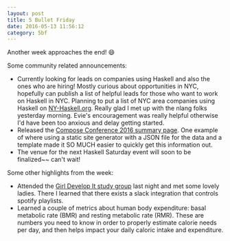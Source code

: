 ```yaml
---
layout: post
title: 5 Bullet Friday
date: 2016-05-13 11:56:12
category: 5bf
---
```


Another week approaches the end! :smile:

Some community related announcements:

* Currently looking for leads on companies using Haskell and also the ones who are hiring! Mostly curious about opportunities in NYC, hopefully can publish a list of helpful leads for those who want to work on Haskell in NYC. Planning to put a list of NYC area companies using Haskell on [NY-Haskell.org](http://ny-haskell.org). Really glad I met up with the nlang folks yesterday morning. Evie's encouragement was really helpful otherwise I'd have been too anxious and delay getting started.
* Released the [Compose Conference 2016 summary page](http://www.composeconference.org/2016/summary). One example of where using a static site generator with a JSON file for the data and a template made it SO MUCH easier to quickly get this information out.
* The venue for the next Haskell Saturday event will soon to be finalized~~ can't wait!

Some other highlights from the week: 

* Attended the [Girl Develop It study group](http://www.meetup.com/girldevelopit/events/230903562/) last night and met some lovely ladies. There I learned that there exists a slack integration that controls spotify playlists.
* Learned a couple of metrics about human body expenditure: basal metabolic rate (BMR) and resting metabolic rate (RMR). These are numbers you need to know in order to properly estimate calorie needs per day, and then helps impact your daily caloric intake and expenditure.
